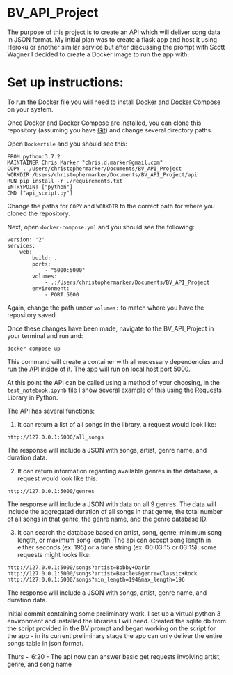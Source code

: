 # BV_API_Project
The purpose of this project is to create an API which will deliver song data in JSON format. My initial plan was to create a flask app and host it using Heroku or another similar service but after discussing the prompt with Scott Wagner I decided to create a Docker image to run the app with.

# Set up instructions:
To run the Docker file you will need to install [Docker](https://docs.docker.com/install/) and [Docker Compose](https://docs.docker.com/compose/install/) on your system.

Once Docker and Docker Compose are installed, you can clone this repository (assuming you have [Git](https://git-scm.com/book/en/v2/Getting-Started-Installing-Git)) and change several directory paths.

Open ```Dockerfile``` and you should see this:

```
FROM python:3.7.2
MAINTAINER Chris Marker "chris.d.marker@gmail.com"
COPY . /Users/christophermarker/Documents/BV_API_Project
WORKDIR /Users/christophermarker/Documents/BV_API_Project/api
RUN pip install -r ./requirements.txt
ENTRYPOINT ["python"]
CMD ["api_script.py"]
```
Change the paths for ```COPY``` and ```WORKDIR``` to the correct path for where you cloned the repository.

Next, open ```docker-compose.yml``` and you should see the following:

```
version: '2'
services:
    web:
        build: .
        ports:
            - "5000:5000"
        volumes:
            - .:/Users/christophermarker/Documents/BV_API_Project
        environment:
            - PORT:5000
```

Again, change the path under ```volumes:``` to match where you have the repository saved.

Once these changes have been made, navigate to the BV_API_Project in your terminal and run and:

```
docker-compose up
```

This command will create a  container with all necessary dependencies and run the API inside of it. The app will run on local host port 5000.

At this point the API can be called using a method of your choosing, in the ```test_notebook.ipynb``` file I show several example of this using the Requests Library in Python.

The API has several functions:
1. It can return a list of all songs in the library, a request would look like:
```
http://127.0.0.1:5000/all_songs
```
The response will include a JSON with songs, artist, genre name, and duration data.

2. It can return information regarding available genres in the database, a request would look like this:
```
http://127.0.0.1:5000/genres
```
The response will include a JSON with data on all 9 genres. The data will include the aggregated duration of all songs in that genre, the total number of all songs in that genre, the genre name, and the genre database ID.

3. It can search the database based on artist, song, genre, minimum song length, or maximum song length. The api can accept song length in either seconds (ex. 195) or a time string (ex. 00:03:15 or 03:15). some requests might looks like:
```
http://127.0.0.1:5000/songs?artist=Bobby+Darin
http://127.0.0.1:5000/songs?artist=Beatles&genre=Classic+Rock
http://127.0.0.1:5000/songs?min_length=194&max_length=196
```
The response will include a JSON with songs, artist, genre name, and duration data.




Initial commit containing some preliminary work. I set up a virtual python 3 environment and installed the libraries I will need. Created the sqlite db from the script provided in the BV prompt and began working on the script for the app - in its current preliminary stage the app can only deliver the entire songs table in json format. 

Thurs ~ 6:20 - The api now can answer basic get requests involving artist, genre, and song name